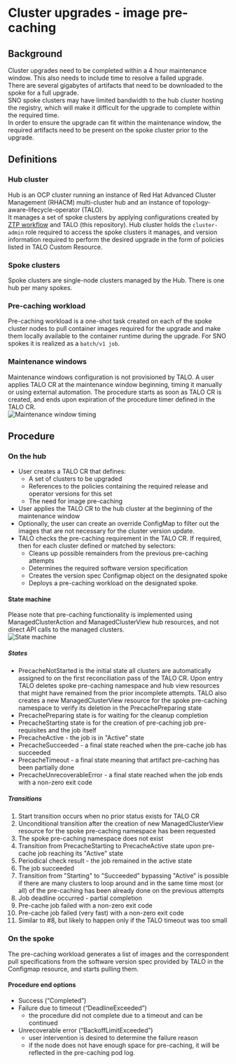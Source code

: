 # Cluster upgrades - image pre-caching #
## Background ##
Cluster upgrades need to be completed within a 4 hour maintenance window.  This also needs to include time to resolve a failed upgrade.\
There are several gigabytes of artifacts that need to be downloaded to the spoke for a full upgrade.\
SNO spoke clusters may have limited bandwidth to the hub cluster hosting the registry, which will make it difficult for the upgrade to complete within the required time.\
In order to ensure the upgrade can fit within the maintenance window, the required artifacts need to be present on the spoke cluster prior to the upgrade.
## Definitions ##
### Hub cluster ###
Hub is an OCP cluster running an instance of Red Hat Advanced Cluster Management (RHACM) multi-cluster hub and an instance of topology-aware-lifecycle-operator (TALO). \
It manages a set of spoke clusters by applying configurations created by [ZTP workflow](https://github.com/openshift-kni/cnf-features-deploy/tree/master/ztp) and TALO (this repository).
Hub cluster holds the `cluster-admin` role required to access the spoke clusters it manages, and version information required to perform the desired upgrade in the form of policies listed in TALO Custom Resource.
### Spoke clusters ###
Spoke clusters are single-node clusters managed by the Hub. There is one hub per many spokes.
### Pre-caching workload ###
Pre-caching workload is a one-shot task created on each of the spoke cluster nodes to pull container images required for the upgrade and make them locally available to the container runtime during the upgrade. For SNO spokes it is realized as a `batch/v1 job`.
### Maintenance windows ###
Maintenance windows configuration is not provisioned by TALO. A user applies TALO CR at the maintenance window beginning, timing it manually or using external automation. The procedure starts as soon as TALO CR is created, and ends upon expiration of the procedure timer defined in the TALO CR.\
![Maintenance window timing](assets/timing.png)

## Procedure ##
### On the hub ###
- User creates a TALO CR that defines:
    - A set of clusters to be upgraded
    - References to the policies containing the required release and operator versions for this set
    - The need for image pre-caching
- User applies the TALO CR to the hub cluster at the beginning of the maintenance window
- Optionally, the user can create an override ConfigMap to filter out the images that are not necessary for the cluster version update.
- TALO checks the pre-caching requirement in the TALO CR. If required, then for each cluster defined or matched by selectors: 
    - Cleans up possible remainders from the previous pre-caching attempts
    - Determines the required software version specification
    - Creates the version spec Configmap object on the designated spoke
    - Deploys a pre-caching workload on the designated spoke. 

#### State machine ####
Please note that pre-caching functionality is implemented using ManagedClusterAction and ManagedClusterView hub resources, and not direct API calls to the managed clusters.\
![State machine](assets/states.png)

##### States #####
- PrecacheNotStarted is the initial state all clusters are automatically assigned to on the first reconciliation pass of the TALO CR. Upon entry TALO deletes spoke pre-caching namespace and hub view resources that might have remained from the prior incomplete attempts. TALO also creates a new ManagedClusterView resource for the spoke pre-caching namespace to verify its deletion in the PrecachePreparing state
- PrecachePreparing state is for waiting for the cleanup completion
- PrecacheStarting state is for the creation of pre-caching job pre-requisites and the job itself
- PrecacheActive - the job is in "Active" state
- PrecacheSucceeded - a final state reached when the pre-cache job has succeeded
- PrecacheTimeout - a final state meaning that artifact pre-caching has been partially done
- PrecacheUnrecoverableError - a final state reached when the job ends with a non-zero exit code

##### Transitions #####
1. Start transition occurs when no prior status exists for TALO CR
2. Unconditional transition after the creation of new ManagedClusterView resource for the spoke pre-caching namespace has been requested
3. The spoke pre-caching namespace does not exist
4. Transition from PrecacheStarting to  PrecacheActive state upon pre-cache job reaching its "Active" state
5. Periodical check result - the job remained in the active state
6. The job succeeded
7. Transition from "Starting" to "Succeeded" bypassing "Active" is possible if there are many clusters to loop around and in the same time most (or all) of the pre-caching has been already done on the previous attempts
8. Job deadline occurred - partial completion
9. Pre-cache job failed with a non-zero exit code
10. Pre-cache job failed (very fast) with a non-zero exit code 
11. Similar to #8, but likely to happen only if the TALO timeout was too small


### On the spoke ###
The pre-caching workload generates a list of images and the correspondent pull specifications from the software version spec provided by TALO in the Configmap resource, and starts pulling them.
#### Procedure end options ####
- Success (“Completed”)
- Failure due to timeout (“DeadlineExceeded”) 
    - the procedure did not complete due to a timeout and can be continued
- Unrecoverable error (“BackoffLimitExceeded”)
    - user intervention is desired to determine the failure reason
    - if the node does not have enough space for pre-caching, it will be reflected in the pre-caching pod log.


